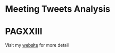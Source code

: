 Meeting Tweets Analysis
==========


# PAGXXIII
Visit my [website](http://yangjl.com/en/) for more detail

